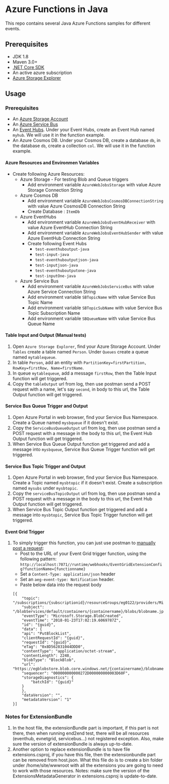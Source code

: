 # Azure Functions in Java

This repo contains several Java Azure Functions samples for different events.

## Prerequisites
- JDK 1.8
- Maven 3.0+
- [.NET Core SDK](https://www.microsoft.com/net/learn/get-started/windows)
- An active azure subscription
- [Azure Storage Explorer](https://azure.microsoft.com/en-us/features/storage-explorer/)

## Usage
### Prerequisites
- An [Azure Storage Account](https://docs.microsoft.com/en-us/azure/storage/common/storage-quickstart-create-account?tabs=portal)
- An [Azure Service Bus](https://docs.microsoft.com/en-us/azure/service-bus-messaging/service-bus-create-namespace-portal)
- An [Event Hubs](https://docs.microsoft.com/en-us/azure/event-hubs/event-hubs-create). Under your Event Hubs, create an Event Hub named `myhub`. We will use it in the function example.
- An Azure Cosmos DB. Under your Cosmos DB, create a database `db`, in the database `db`, create a collection `col`. We will use it in the function example.

#### Azure Resources and Environmen Variables
- Create following Azure Resources:
    - Azure Storage - For testing Blob and Queue triggers
        - Add environment variable `AzureWebJobsStorage` with value Azure Storage Connection String
    - Azure Cosmos DB
        - Add environment variable `AzureWebJobsCosmosDBConnectionString` with value Azure CosmosDB Connection String
        - Create Database : `ItemDb`
    - Azure EventHubs
        - Add environment variable `AzureWebJobsEventHubReceiver` with value Azure EventHub Connection String
        - Add environment variable `AzureWebJobsEventHubSender` with value Azure EventHub Connection String
        - Create following Event Hubs
            - `test-eventhuboutput-java`
            - `test-input-java`
            - `test-eventhuboutputjson-java`
            - `test-inputjson-java`
            - `test-eventhuboutputone-java`
            - `test-inputOne-java`
    - Azure Service Bus
        -  Add environment variable `AzureWebJobsServiceBus` with value Azure Service Connection String
        -  Add environment variable `SBTopicName` with value Service Bus Topic Name
        -  Add environment variable `SBTopicSubName` with value Service Bus Topic Subscription Name
        -  Add environment variable `SBQueueName` with value Service Bus Queue Name


#### Table Input and Output (Manual tests)
1. Open `Azure Storage Explorer`, find your Azure Storage Account. Under `Tables` create a table named `Person`. Under `Queues` create a queue named `mytablequeue`.
2. In table `Person`, add an entity with `PartitionKey=firstPartition, RowKey=firstRow, Name=firstName`.
3. In queue `mytablequeue`, add a message `firstRow`, then the Table Input function will get triggered.
1. Copy the `tableOutput` url from log, then use postman send a POST request with a name, let's say `second`, in body to this url, the Table Output function will get triggered.


#### Service Bus Queue Trigger and Output
1. Open Azure Portal in web browser, find your Service Bus Namespace. Create a Queue named `mysbqueue` if it doesn't exist.
2. Copy the `ServiceBusQueueOutput` url from log, then use postman send a POST request with a message in the body to this url, the Event Hub Output function will get triggered.
3. When Service Bus Queue Output function get triggered and add a message into `mysbqueue`, Service Bus Queue Trigger function will get triggered.

#### Service Bus Topic Trigger and Output
1. Open Azure Portal in web browser, find your Service Bus Namespace. Create a Topic named `mysbtopic` if it doesn't exist. Create a subscription named `mysubs` under `mysbtopic`.
2. Copy the `serviceBusTopicOutput` url from log, then use postman send a POST request with a message in the body to this url, the Event Hub Output function will get triggered.
3. When Service Bus Topic Output function get triggered and add a message into `mysbtopic`, Service Bus Topic Trigger function will get triggered.

#### Event Grid Trigger
1. To simply trigger this function, you can just use postman to [manually post a request](https://docs.microsoft.com/en-us/azure/azure-functions/functions-bindings-event-grid#manually-post-the-request):
    + Post to the URL of your Event Grid trigger function, using the following pattern:
`http://localhost:7071//runtime/webhooks/EventGridExtensionConfig?functionName={functionname}`
    + Set a `Content-Type: application/json` header
    + Set an `aeg-event-type: Notification` header.
    + Paste below data into the request body
    ```
    [{
        "topic": "/subscriptions/{subscriptionid}/resourceGroups/eg0122/providers/Microsoft.Storage/storageAccounts/egblobstore",
        "subject": "/blobServices/default/containers/{containername}/blobs/blobname.jpg",
        "eventType": "Microsoft.Storage.BlobCreated",
        "eventTime": "2018-01-23T17:02:19.6069787Z",
        "id": "{guid}",
        "data": {
        "api": "PutBlockList",
        "clientRequestId": "{guid}",
        "requestId": "{guid}",
        "eTag": "0x8D562831044DDD0",
        "contentType": "application/octet-stream",
        "contentLength": 2248,
        "blobType": "BlockBlob",
        "url": "https://egblobstore.blob.core.windows.net/{containername}/blobname.jpg",
        "sequencer": "000000000000272D000000000003D60F",
        "storageDiagnostics": {
            "batchId": "{guid}"
        }
        },
        "dataVersion": "",
        "metadataVersion": "1"
    }]
    ```

### Notes for ExtensionBundle

1. In the host file, the extensionBundle part is important, if this part is not there, then when running end2end test, there will be all resources (eventhub, evnetgrid, servicebus…) not registered exception. Also, make sure the version of extensionBundle is always up-to-date.
2. Another option to replace extensionBundle is to have file extensions.csproj, if you have this file, then the extensionbundle part can be removed from host.json. What this file do is to create a bin folder under /home/site/wwwroot with all the extensions you are going to need to work with those resources. Notes: make sure the version of the ExtensionsMetadataGenerator in extensions.csproj is update-to-date.